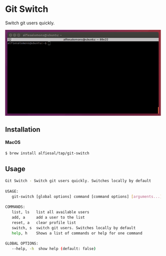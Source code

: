 # Git Switch

Switch git users quickly.

![](git-switch.gif)

## Installation

#### MacOS

```bash
$ brew install alfiesal/tap/git-switch
```

## Usage

```bash
Git Switch - Switch git users quickly. Switches locally by default

USAGE:
   git-switch [global options] command [command options] [arguments...]

COMMANDS:
   list, ls   list all available users
   add, a     add a user to the list
   reset, a   clear profile list
   switch, s  switch git users. Switches locally by default
   help, h    Shows a list of commands or help for one command

GLOBAL OPTIONS:
   --help, -h  show help (default: false)
```
